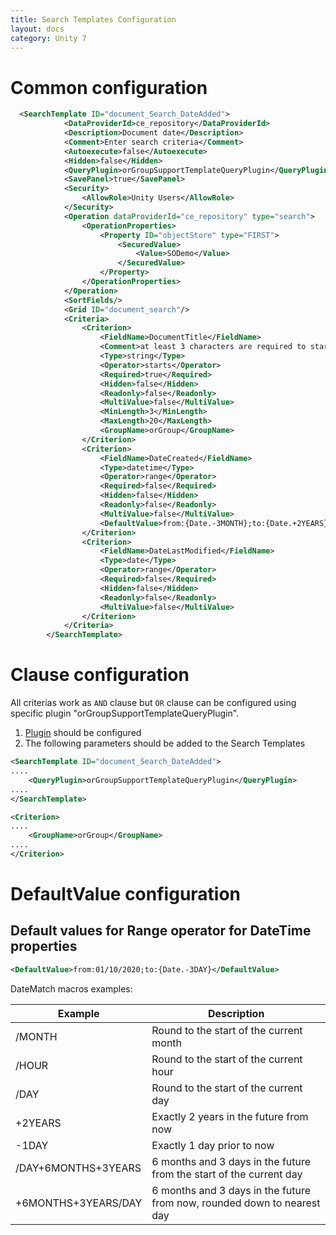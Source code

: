 ```yaml
---
title: Search Templates Configuration
layout: docs
category: Unity 7
---
```

# Common configuration
```xml
  <SearchTemplate ID="document_Search_DateAdded">
            <DataProviderId>ce_repository</DataProviderId>
            <Description>Document date</Description>
            <Comment>Enter search criteria</Comment>
            <Autoexecute>false</Autoexecute>
            <Hidden>false</Hidden>
			<QueryPlugin>orGroupSupportTemplateQueryPlugin</QueryPlugin>
			<SavePanel>true</SavePanel>
            <Security>
                <AllowRole>Unity Users</AllowRole>
            </Security>
            <Operation dataProviderId="ce_repository" type="search">
                <OperationProperties>
                    <Property ID="objectStore" type="FIRST">
                        <SecuredValue>
                            <Value>SODemo</Value>
                        </SecuredValue>
                    </Property>
                </OperationProperties>
            </Operation>
            <SortFields/>
            <Grid ID="document_search"/>
            <Criteria>
				<Criterion>
                    <FieldName>DocumentTitle</FieldName>
                    <Comment>at least 3 characters are required to start the search</Comment>
                    <Type>string</Type>
                    <Operator>starts</Operator>
                    <Required>true</Required>
                    <Hidden>false</Hidden>
                    <Readonly>false</Readonly>
                    <MultiValue>false</MultiValue>
                    <MinLength>3</MinLength>
                    <MaxLength>20</MaxLength>
                    <GroupName>orGroup</GroupName>
                </Criterion>
                <Criterion>
                    <FieldName>DateCreated</FieldName>
                    <Type>datetime</Type>
                    <Operator>range</Operator>
                    <Required>false</Required>
                    <Hidden>false</Hidden>
                    <Readonly>false</Readonly>
                    <MultiValue>false</MultiValue>
					<DefaultValue>from:{Date.-3MONTH};to:{Date.+2YEARS}</DefaultValue>
                </Criterion>
                <Criterion>
                    <FieldName>DateLastModified</FieldName>
                    <Type>date</Type>
                    <Operator>range</Operator>
                    <Required>false</Required>
                    <Hidden>false</Hidden>
                    <Readonly>false</Readonly>
                    <MultiValue>false</MultiValue>
                </Criterion>
            </Criteria>
        </SearchTemplate>
```
# Clause configuration

All criterias work as `AND` clause but `OR` clause can be configured using specific plugin "orGroupSupportTemplateQueryPlugin". 
1. [Plugin](../configuration/others.md) should be configured
2. The following parameters should be added to the Search Templates
```xml
<SearchTemplate ID="document_Search_DateAdded">
....
    <QueryPlugin>orGroupSupportTemplateQueryPlugin</QueryPlugin>
....
</SearchTemplate>
```

```xml
<Criterion>
....
    <GroupName>orGroup</GroupName>
....
</Criterion>
```
# DefaultValue configuration

## Default values for Range operator for DateTime properties

```xml
<DefaultValue>from:01/10/2020;to:{Date.-3DAY}</DefaultValue>
```
DateMatch macros examples:

| Example             | Description                                                             |
| ------------------- | ----------------------------------------------------------------------- |
| /MONTH              | Round to the start of the current month                                 |
| /HOUR               | Round to the start of the current hour                                  |
| /DAY                | Round to the start of the current day                                   |
| +2YEARS             | Exactly 2 years in the future from now                                  |
| -1DAY               | Exactly 1 day prior to now                                              |
| /DAY+6MONTHS+3YEARS | 6 months and 3 days in the future from the start of the current day     |
| +6MONTHS+3YEARS/DAY | 6 months and 3 days in the future from now, rounded down to nearest day |